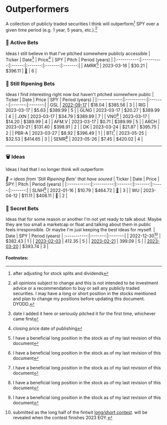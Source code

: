 # Outperformers
A collection of publicly traded securities I think will outperform[^outperform] SPY over a given time period (e.g. 1 year, 5 years, etc.).[^disclosure]
### 🚀 Active Bets
Ideas I still believe in that I've pitched somewhere publicly accessible
| Ticker    | Date[^date] | Price[^price] | SPY | Pitch | Period (years) |
|:-----------:|:----------:|:------:|:-------:|:-------:|:-------:|
| AMRK[^long] | 2023-03-16 | $30.21 | $396.11 | [🎤](https://twitter.com/astridwilde1/status/1636556909120753664 "Twitter Spaces pitch") | 6 |

### 🍍 Still Ripening Bets
Ideas I find interesting right now but haven't pitched somewhere public
| Ticker       | Date       | Price   | SPY     | Period (years) |
|:------------:|:----------:|:-------:|:-------:|:-------:|
| GSL          | [2022-09-17](https://twitter.com/astridwilde1/status/1571160944692334598) | $18.04 | $385.56 | 3 |
| RIG          | 2023-03-17 | $5.63	   | $389.99 | 5 |
| GLNG         | 2023-03-17 | $20.27	 | $389.99 | 4 |
| JXN          | 2023-03-17 | $34.79	 | $389.99 | 7 |
| VNO[^long]   | 2023-03-17 | $14.20	 | $389.99 | 4 |
| AFM.V        | 2023-03-17 | $0.71    | $389.99 | 5 |
| ARCH         | 2023-03-21 | $131.40  | $398.91 | 2 |
| DK           | 2023-03-24 | $21.87   | $395.75 | 2 |
| PBR-A        | 2023-03-27 | $8.92    | $396.49 | 1 |
| BTI[^long]   | 2023-05-25 | $32.53   | $414.65 | 3 |
| SEMR[^long]  | 2023-05-26 | $7.45    | $420.02 | 4 |

---

### 🗑️ Ideas
Ideas I had that I no longer think will outperform

*🍋 = ideas from 'Still Ripening Bets' that have soured*
| Ticker      | Date       | Price   | SPY     | Pitch | Period (years) |
|:-----------:|:----------:|:-------:|:-------:|:-----:|:-------:|
| SLNH[^long] | 2022-01-16 | $10.79  | $464.72 | [📝](https://astridwilde.substack.com/p/soluna "Soluna Write-Up") | 3 |
| WU           | 2023-04-12 | $11.11   | $408.11 | 🍋 | 2 |

### 🙊 Secret Bets
Ideas that for some reason or another I'm not yet ready to talk about. Maybe they are too small a marketcap or float and talking about them in public feels irresponsible. Or maybe I'm just keeping the best ideas for myself.
| Date       | SPY     | Period (years) |
:-----------:|:-------:|:-------:|
| 2022-12-30[^competition] | $382.43 | 1 |
| [2023-02-03](https://twitter.com/astridwilde1/status/1621603943326547968 "Encrypted Tweet") | 412.35 | 5 |
| [2023-02-21](https://twitter.com/astridwilde1/status/1628168931537215489 "Encrypted Tweet") | 399.09 | 5 |
| [2023-03-20](https://twitter.com/astridwilde1/status/1638046033744908289 "Encrypted Tweet") | $393.74 | 3 |


#### Footnotes:
[^outperform]: after adjusting for stock splits and dividends
[^disclosure]: all opinions subject to change and this is not intended to be investment advice or a recommendation to buy or sell any publicly traded securities. I may have a long or short position in the stocks mentioned and plan to change my positions before updating this document. DYODD.
[^date]: date I added it here or seriously pitched it for the first time, whichever came first
[^price]: closing price date of publishing
[^long]: I have a beneficial long position in the stock as of my last revision of this document
[^competition]: submitted as the long half of the fintwit [long/short contest](https://twitter.com/schaudenfraud/status/1607136785678606342). will be revealed when the contest finishes 2023 EOY.
